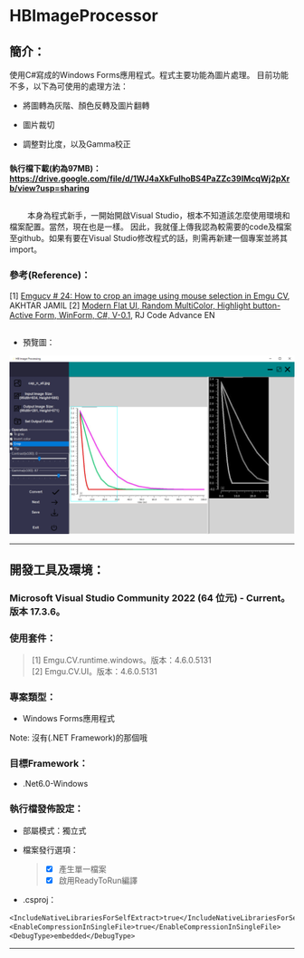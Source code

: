 # HBImageProcessor

## 簡介：
使用C#寫成的Windows Forms應用程式。程式主要功能為圖片處理。 目前功能不多，以下為可使用的處理方法：  
- 將圖轉為灰階、顏色反轉及圖片翻轉
- 圖片裁切
- 調整對比度，以及Gamma校正
  
  ###
  
  
#### 執行檔下載(約為97MB)：<https://drive.google.com/file/d/1WJ4aXkFulhoBS4PaZZc39lMcqWj2pXrb/view?usp=sharing>
#### 

##  
  
$\qquad$本身為程式新手，一開始開啟Visual Studio，根本不知道該怎麼使用環境和檔案配置。當然，現在也是一樣。
因此，我就僅上傳我認為較需要的code及檔案至github。如果有要在Visual Studio修改程式的話，則需再新建一個專案並將其import。
   
  
### 參考(Reference)： 
[1] [Emgucv # 24: How to crop an image using mouse selection in Emgu CV](https://youtu.be/n4mjLiMiSmw), AKHTAR JAMIL
[2] [Modern Flat UI, Random MultiColor, Highlight button-Active Form, WinForm, C#, V-0.1](https://youtu.be/BtOEztT1Qzk), RJ Code Advance EN  

  
##  

- 預覽圖：
<img src="./HBImageProcessor_preview.png">


---

## 開發工具及環境：  
  
### Microsoft Visual Studio Community 2022 (64 位元) - Current。版本 17.3.6。  
  
### 使用套件： 
> [1] Emgu.CV.runtime.windows。版本：4.6.0.5131  
> [2] Emgu.CV.UI。版本：4.6.0.5131  
  
### 專案類型：  
- Windows Forms應用程式  

Note: 沒有(.NET Framework)的那個哦
  
### 目標Framework：  
- .Net6.0-Windows

### 執行檔發佈設定： 
 
- 部屬模式：獨立式    
- 檔案發行選項：  
    > - [x] 產生單一檔案  
    > - [x] 啟用ReadyToRun編譯  
  
- .csproj：  
```
<IncludeNativeLibrariesForSelfExtract>true</IncludeNativeLibrariesForSelfExtract>
<EnableCompressionInSingleFile>true</EnableCompressionInSingleFile>
<DebugType>embedded</DebugType>
```

  
---
  
  
